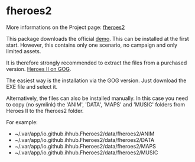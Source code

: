 # fheroes2
More informations on the Project page: [fheroes2](https://github.com/ihhub/fheroes2)

This package downloads the official [demo](https://archive.org/details/HeroesofMightandMagicIITheSuccessionWars_1020). This can be installed at the first start. However, this contains only one scenario, no campaign and only limited assets.

It is therefore strongly recommended to extract the files from a purchased version. [Heroes II on GOG](https://www.gog.com/de/game/heroes_of_might_and_magic_2_gold_edition).

The easiest way is the installation via the GOG version. Just download the EXE file and select it.

Alternatively, the files can also be installed manually. In this case you need to copy (no symlink) the 'ANIM', 'DATA', 'MAPS' and 'MUSIC' folders from Heroes II to the fheroes2 folder.

For example:
- ~/.var/app/io.github.ihhub.Fheroes2/data/fheroes2/ANIM
- ~/.var/app/io.github.ihhub.Fheroes2/data/fheroes2/DATA
- ~/.var/app/io.github.ihhub.Fheroes2/data/fheroes2/MAPS
- ~/.var/app/io.github.ihhub.Fheroes2/data/fheroes2/MUSIC
